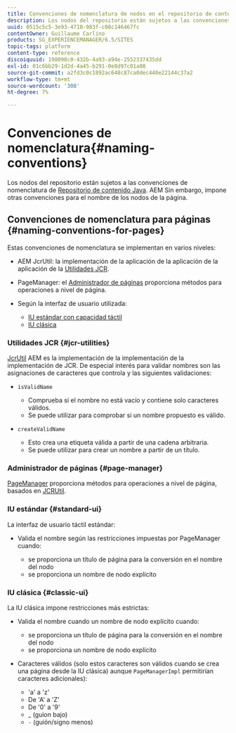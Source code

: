 ```yaml
---
title: Convenciones de nomenclatura de nodos en el repositorio de contenido de Jave
description: Los nodos del repositorio están sujetos a las convenciones de nomenclatura del repositorio de contenido de Java
uuid: 0515c5c5-3e93-4710-983f-c08c146467fc
contentOwner: Guillaume Carlino
products: SG_EXPERIENCEMANAGER/6.5/SITES
topic-tags: platform
content-type: reference
discoiquuid: 198098c0-432b-4a93-a94e-2552337435dd
exl-id: 01c6bb29-1d2d-4a45-b291-0e8d97c01a08
source-git-commit: a2fd3c0c1892ac648c87ca0dec440e22144c37a2
workflow-type: tm+mt
source-wordcount: '308'
ht-degree: 7%

---
```


# Convenciones de nomenclatura{#naming-conventions}

Los nodos del repositorio están sujetos a las convenciones de nomenclatura de [Repositorio de contenido Java](/help/sites-developing/the-basics.md#java-content-repository). AEM Sin embargo, impone otras convenciones para el nombre de los nodos de la página.

## Convenciones de nomenclatura para páginas {#naming-conventions-for-pages}

Estas convenciones de nomenclatura se implementan en varios niveles:

* AEM JcrUtil: la implementación de la aplicación de la aplicación de la aplicación de la [Utilidades JCR](#jcr-utilities).
* PageManager: el [Administrador de páginas](#page-manager) proporciona métodos para operaciones a nivel de página.
* Según la interfaz de usuario utilizada:

   * [IU estándar con capacidad táctil](#standard-ui)
   * [IU clásica](#classic-ui)

### Utilidades JCR {#jcr-utilities}

[JcrUtil](https://helpx.adobe.com/experience-manager/6-5/sites/developing/using/reference-materials/javadoc/index.html?com/day/cq/commons/jcr/JcrUtil.html) AEM es la implementación de la implementación de la implementación de JCR. De especial interés para validar nombres son las asignaciones de caracteres que controla y las siguientes validaciones:

* `isValidName`

   * Comprueba si el nombre no está vacío y contiene solo caracteres válidos.
   * Se puede utilizar para comprobar si un nombre propuesto es válido.

* `createValidName`

   * Esto crea una etiqueta válida a partir de una cadena arbitraria.
   * Se puede utilizar para crear un nombre a partir de un título.

### Administrador de páginas {#page-manager}

[PageManager](https://helpx.adobe.com/es/experience-manager/6-5/sites/developing/using/reference-materials/javadoc/com/day/cq/wcm/api/PageManager.html) proporciona métodos para operaciones a nivel de página, basados en [JCRUtil](#jcr-utilities).

### IU estándar {#standard-ui}

La interfaz de usuario táctil estándar:

* Valida el nombre según las restricciones impuestas por PageManager cuando:

   * se proporciona un título de página para la conversión en el nombre del nodo
   * se proporciona un nombre de nodo explícito

### IU clásica {#classic-ui}

La IU clásica impone restricciones más estrictas:

* Valida el nombre cuando un nombre de nodo explícito cuando:

   * se proporciona un título de página para la conversión en el nombre del nodo
   * se proporciona un nombre de nodo explícito

* Caracteres válidos (solo estos caracteres son válidos cuando se crea una página desde la IU clásica) aunque `PageManagerImpl` permitirían caracteres adicionales):

   * &#39;a&#39; a &#39;z&#39;
   * De &#39;A&#39; a &#39;Z&#39;
   * De &#39;0&#39; a &#39;9&#39;
   * _ (guion bajo)
   * `-` (guión/signo menos)
